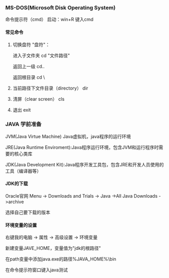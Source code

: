 ### MS-DOS(Microsoft Disk Operating System)

命令提示符（cmd） 启动：win+R 键入cmd

#### 常见命令

1. 切换盘符     "盘符"：

   进入子文件夹  cd "文件路径"

   返回上一级    cd..

   返回根目录    cd \

2. 当前路径下文件目录（directory）  dir

3. 清屏（clear screen）          cls

4. 退出                         exit


### JAVA 学前准备

JVM(Java Virtue Machine) Java虚拟机，java程序的运行环境

JRE(Java Runtime Enviroment):Java程序运行环境，包含JVM和运行程序时需要的核心类库

JDK(Java Development Kit):Java程序开发工具包，包含JRE和开发人员使用的工具（编译器等）

#### JDK的下载

Oracle官网 Menu -> Downloads and Trials -> Java ->All Java Downloads ->archive

选择自己要下载的版本

#### 环境变量的设置

右键我的电脑 -> 属性 -> 高级设置 -> 环境变量

新建变量JAVE_HOME，变量值为"jdk的根路径"

在path变量中添加java.exe的路径%JAVA_HOME%\bin

在命令提示符窗口键入java测试 